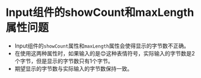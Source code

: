 # Input组件的showCount和maxLength属性问题

- Input组件的`showCount`属性和`maxLength`属性会使得显示的字节数不正确。
- 在使用这两种属性时，如果输入的是😊这种表情符号，实际输入的字节数是2个字节，但是显示的字节数只有1个字节。
- 期望显示的字节数与实际输入的字节数保持一致。
